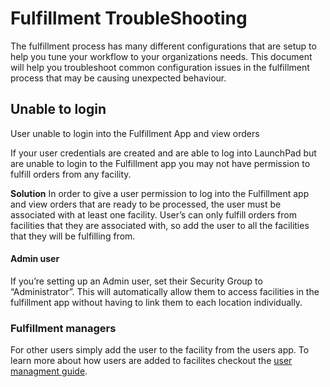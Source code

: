 # Fulfillment TroubleShooting

The fulfillment process has many different configurations that are setup to help you tune your workflow to your organizations needs. This document will help you troubleshoot common configuration issues in the fulfillment process that may be causing unexpected behaviour.

## Unable to login
User unable to login into the Fulfillment App and view orders

If your user credentials are created and are able to log into LaunchPad but are unable to login to the Fulfillment app you may not have permission to fulfill orders from any facility.

**Solution**
In order to give a user permission to log into the Fulfillment app and view orders that are ready to be processed, the user must be associated with at least one facility. User’s can only fulfill orders from facilities that they are associated with, so add the user to all the facilities that they will be fulfilling from.

#### Admin user
If you’re setting up an Admin user, set their Security Group to “Administrator”. This will automatically allow them to access facilities in the fulfillment app without having to link them to each location individually.

### Fulfillment managers
For other users simply add the user to the facility from the users app. To learn more about how users are added to facilites checkout the [user managment guide](https://docs.hotwax.co/documents/v/system-admins/administration/users/manageuser).